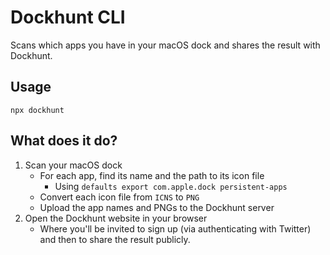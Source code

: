 # Dockhunt CLI

Scans which apps you have in your macOS dock and shares the result with
Dockhunt.

## Usage

```
npx dockhunt
```

## What does it do?
1. Scan your macOS dock
   - For each app, find its name and the path to its icon file
     - Using `defaults export com.apple.dock persistent-apps`
   - Convert each icon file from `ICNS` to `PNG`
   - Upload the app names and PNGs to the Dockhunt server
2. Open the Dockhunt website in your browser
   - Where you'll be invited to sign up (via authenticating with Twitter) and
   then to share the result publicly.
